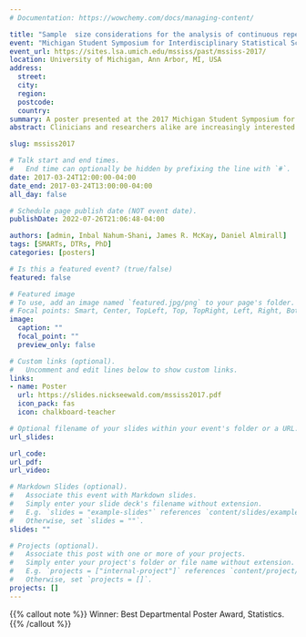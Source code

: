 ```yaml
---
# Documentation: https://wowchemy.com/docs/managing-content/

title: "Sample  size considerations for the analysis of continuous repeated-measures outcomes in sequential multiple-assignment randomized trials"
event: "Michigan Student Symposium for Interdisciplinary Statistical Sciences"
event_url: https://sites.lsa.umich.edu/mssiss/past/mssiss-2017/
location: University of Michigan, Ann Arbor, MI, USA
address:
  street:
  city:
  region:
  postcode:
  country:
summary: A poster presented at the 2017 Michigan Student Symposium for Interdisciplinary Statistical Sciences. Winner, Best Departmental Poster (Statistics).
abstract: Clinicians and researchers alike are increasingly interested in how best to individualize interventions. A dynamic treatment regime (DTR) is a sequence of pre-specified decision rules which guides the delivery of an individualized sequence of treatments that is tailored to specific and possibly changing needs of the individual. The sequential multiple-assignment randomized trial (SMART) is a research tool which allows for the construction of effective DTRs. We introduce a method for computing sample size for SMARTs in which the primary aim is to compare two embedded DTRs using a continuous repeated-measures outcome collected over the entire study. The sample size method is based on a longitudinal analysis that accounts for unique features of a SMART design. These features include modeling constraints and the over- or under-representation of different sequences of treatment (by design). We illustrate our methods using the ENGAGE study, a SMART aimed at developing a DTR for increasing motivation to attend treatments among alcohol- and cocaine-dependent patients.

slug: mssiss2017

# Talk start and end times.
#   End time can optionally be hidden by prefixing the line with `#`.
date: 2017-03-24T12:00:00-04:00
date_end: 2017-03-24T13:00:00-04:00
all_day: false

# Schedule page publish date (NOT event date).
publishDate: 2022-07-26T21:06:48-04:00

authors: [admin, Inbal Nahum-Shani, James R. McKay, Daniel Almirall]
tags: [SMARTs, DTRs, PhD]
categories: [posters]

# Is this a featured event? (true/false)
featured: false

# Featured image
# To use, add an image named `featured.jpg/png` to your page's folder. 
# Focal points: Smart, Center, TopLeft, Top, TopRight, Left, Right, BottomLeft, Bottom, BottomRight.
image:
  caption: ""
  focal_point: ""
  preview_only: false

# Custom links (optional).
#   Uncomment and edit lines below to show custom links.
links:
- name: Poster
  url: https://slides.nickseewald.com/mssiss2017.pdf
  icon_pack: fas
  icon: chalkboard-teacher

# Optional filename of your slides within your event's folder or a URL.
url_slides:

url_code:
url_pdf:
url_video:

# Markdown Slides (optional).
#   Associate this event with Markdown slides.
#   Simply enter your slide deck's filename without extension.
#   E.g. `slides = "example-slides"` references `content/slides/example-slides.md`.
#   Otherwise, set `slides = ""`.
slides: ""

# Projects (optional).
#   Associate this post with one or more of your projects.
#   Simply enter your project's folder or file name without extension.
#   E.g. `projects = ["internal-project"]` references `content/project/deep-learning/index.md`.
#   Otherwise, set `projects = []`.
projects: []
---
```


{{% callout note %}}
Winner: Best Departmental Poster Award, Statistics.
{{% /callout %}}